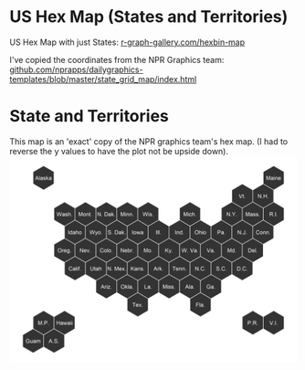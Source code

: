 # US Hex Map (States and Territories)

US Hex Map with just States: [r-graph-gallery.com/hexbin-map](https://www.r-graph-gallery.com/hexbin-map)


I've copied the coordinates from the NPR Graphics team: [github.com/nprapps/dailygraphics-templates/blob/master/state_grid_map/index.html](https://github.com/nprapps/dailygraphics-templates/blob/master/state_grid_map/index.html)


# State and Territories 

This map is an 'exact' copy of the NPR graphics team's hex map.  (I had to reverse the y values to have the plot not be upside down).  
![USA Hex Map with States and Territories](state_and_territories/img/usa_st_base.png)


